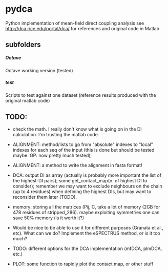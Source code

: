 # pydca
Python implementation of mean-field direct coupling analysis
see
http://dca.rice.edu/portal/dca/
for references and original code in Matlab

## subfolders
##### Octave
Octave working version (tested)
##### test
Scripts to test against one dataset (reference results produced with the original matlab code)


## TODO:

- check the math. I really don't know what is going on in the DI calculation. I'm trusting the matlab code.

- ALIGNMENT: method/lists to go from "absolute" indexes to "local" indexes for each seq of the input (this is done but should be tested maybe. GP: now pretty much tested);

- ALIGNMENT: a method to write the alignment in fasta format!

- DCA: output DI as array (actually is probably more important the list of the highest-DI pairs);
       some get_contact_map(n. of highest DI to consider);
       remember we may want to exclude neighbours on the chain (up to 4 residues) when defining the highest DIs, but may want to reconsider them later (TODO).

- memory: storing all the matrices (Pij, C, take a lot of memory (2GB for 478 residues of stripped_286). maybe exploiting symmetries one can save 50% memory (is it worth it?)

- Would be nice to be able to use it for different purposes (Granata et al., etc). What can we do? Implement the eSPECTRUS method, or is it too much?

- TODO: different options for the DCA implementation (mfDCA, plmDCA, etc.)

- PLOT: some function to rapidly plot the contact map, or other stuff


